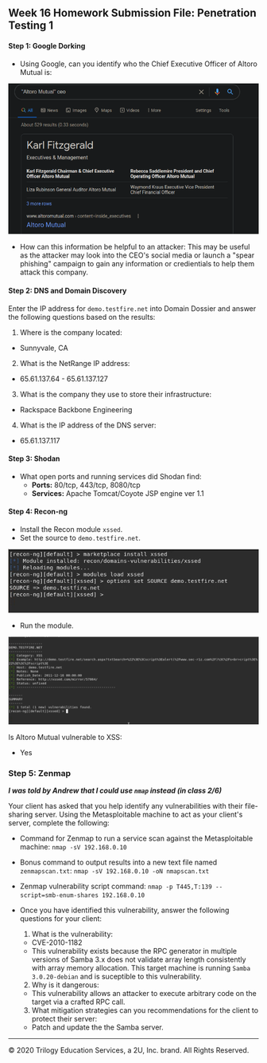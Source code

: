 ## Week 16 Homework Submission File: Penetration Testing 1

#### Step 1: Google Dorking


- Using Google, can you identify who the Chief Executive Officer of Altoro Mutual is:

![altoro_mutual_ceo](images/screen_ceo.png)

- How can this information be helpful to an attacker:
This may be useful as the attacker may look into the CEO's social media or
launch a "spear phishing" campaign to gain any information or credientials to
help them attack this company. 

#### Step 2: DNS and Domain Discovery

Enter the IP address for `demo.testfire.net` into Domain Dossier and answer the following questions based on the results:

  1. Where is the company located: 
  - Sunnyvale, CA

  2. What is the NetRange IP address:
  - 65.61.137.64 - 65.61.137.127

  3. What is the company they use to store their infrastructure:
  - Rackspace Backbone Engineering

  4. What is the IP address of the DNS server:
  - 65.61.137.117

#### Step 3: Shodan

- What open ports and running services did Shodan find:
  - **Ports:** 80/tcp, 443/tcp, 8080/tcp
  - **Services:** Apache Tomcat/Coyote JSP engine ver 1.1

#### Step 4: Recon-ng

- Install the Recon module `xssed`. 
- Set the source to `demo.testfire.net`. 

![install_load](images/screen_xssed_install.png)


- Run the module. 

![xssed_out](images/screen_xssed_out.png)


Is Altoro Mutual vulnerable to XSS: 
- Yes

### Step 5: Zenmap
***I was told by Andrew that I could use `nmap` instead (in class 2/6)***

Your client has asked that you help identify any vulnerabilities with their file-sharing server. Using the Metasploitable machine to act as your client's server, complete the following:

- Command for Zenmap to run a service scan against the Metasploitable machine: 
  `nmap -sV 192.168.0.10`
 
- Bonus command to output results into a new text file named `zenmapscan.txt`:
  `nmap -sV 192.168.0.10 -oN nmapscan.txt`

- Zenmap vulnerability script command: 
  `nmap -p T445,T:139 --script=smb-enum-shares 192.168.0.10`

- Once you have identified this vulnerability, answer the following questions for your client:
  1. What is the vulnerability:
    - CVE-2010-1182 
    - This vulnerability exists because the RPC generator in multiple versions
      of Samba 3.x does not validate array length consistently with array
      memory allocation.  This target machine is running `Samba 3.0.20-debian`
      and is suceptible to this vulnerability.

  2. Why is it dangerous:
    - This vulnerability allows an attacker to execute arbitrary code on the
      target via a crafted RPC call. 

  3. What mitigation strategies can you recommendations for the client to protect their server:
    - Patch and update the the Samba server. 

---
© 2020 Trilogy Education Services, a 2U, Inc. brand. All Rights Reserved.  

